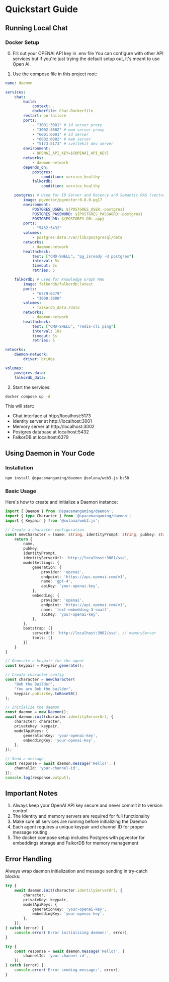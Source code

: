 # Quickstart Guide

## Running Local Chat

### Docker Setup

0. Fill out your OPENAI API key in .env file
You can configure with other API services but if you're just trying the default setup out, it's meant to use Open AI.

1. Use the compose file in this project root:

```yaml
name: daemon

services:
	chat:
		build:
			context: .
			dockerfile: Chat.Dockerfile
		restart: on-failure
		ports:
			- "3001:3001" # id server proxy
			- "3002:3002" # mem server proxy
			- "6001:6001" # id server
			- "6002:6002" # mem server
			- "5173:5173" # sveltekit dev server
		environment:
			- OPENAI_API_KEY=${OPENAI_API_KEY}
		networks:
			- daemon-network
		depends_on:
			postgres:
				condition: service_healthy
			falkordb:
				condition: service_healthy

	postgres: # Used for ID Server and Recency and Semantic RAG (vector)
		image: pgvector/pgvector:0.8.0-pg17
		environment:
			POSTGRES_USER: ${POSTGRES_USER:-postgres}
			POSTGRES_PASSWORD: ${POSTGRES_PASSWORD:-postgres}
			POSTGRES_DB: ${POSTGRES_DB:-app}
		ports:
			- "5432:5432"
		volumes:
			- postgres-data:/var/lib/postgresql/data
		networks:
			- daemon-network
		healthcheck:
			test: ["CMD-SHELL", "pg_isready -U postgres"]
			interval: 5s
			timeout: 5s
			retries: 5

	falkordb: # used for Knowledge Graph RAG
		image: falkordb/falkordb:latest
		ports:
			- "6379:6379"
			- "3000:3000"
		volumes:
			- falkordb_data:/data
		networks:
			- daemon-network
		healthcheck:
			test: ["CMD-SHELL", "redis-cli ping"]
			interval: 10s
			timeout: 5s
			retries: 5

networks:
	daemon-network:
		driver: bridge

volumes:
	postgres-data:
	falkordb_data:
```

2. Start the services:
```bash
docker compose up -d
```

This will start:
- Chat interface at http://localhost:5173
- Identity server at http://localhost:3001
- Memory server at http://localhost:3002
- Postgres database at localhost:5432
- FalkorDB at localhost:6379

## Using Daemon in Your Code

### Installation

```bash
npm install @spacemangaming/daemon @solana/web3.js bs58
```

### Basic Usage

Here's how to create and initialize a Daemon instance:

```typescript
import { Daemon } from '@spacemangaming/daemon';
import { type Character } from '@spacemangaming/daemon';
import { Keypair } from '@solana/web3.js';

// Create a character configuration
const newCharacter = (name: string, identityPrompt: string, pubkey: string) => {
	return {
		name,
		pubkey,
		identityPrompt,
		identityServerUrl: 'http://localhost:3001/sse',
		modelSettings: {
			generation: {
				provider: 'openai',
				endpoint: 'https://api.openai.com/v1',
				name: 'gpt-4',
				apiKey: 'your-openai-key',
			},
			embedding: {
				provider: 'openai',
				endpoint: 'https://api.openai.com/v1',
				name: 'text-embedding-3-small',
				apiKey: 'your-openai-key',
			},
		},
		bootstrap: [{
			serverUrl: 'http://localhost:3002/sse', // memoryServer
			tools: [] 
		}]
	}
}

// Generate a keypair for the agent
const keypair = Keypair.generate();

// Create character config
const character = newCharacter(
	"Bob the Builder",
	"You are Bob the builder",
	keypair.publicKey.toBase58()
);

// Initialize the daemon
const daemon = new Daemon();
await daemon.init(character.identityServerUrl, {
	character: character,
	privateKey: keypair,
	modelApiKeys: {
		generationKey: 'your-openai-key',
		embeddingKey: 'your-openai-key',
	},
});

// Send a message
const response = await daemon.message('Hello!', {
	channelId: 'your-channel-id',
});
console.log(response.output);
```

## Important Notes

1. Always keep your OpenAI API key secure and never commit it to version control
2. The identity and memory servers are required for full functionality
3. Make sure all services are running before initializing the Daemon
4. Each agent requires a unique keypair and channel ID for proper message routing
5. The docker compose setup includes Postgres with pgvector for embeddings storage and FalkorDB for memory management

## Error Handling

Always wrap daemon initialization and message sending in try-catch blocks:

```typescript
try {
	await daemon.init(character.identityServerUrl, {
		character,
		privateKey: keypair,
		modelApiKeys: {
			generationKey: 'your-openai-key',
			embeddingKey: 'your-openai-key',
		},
	});
} catch (error) {
	console.error('Error initializing daemon:', error);
}

try {
	const response = await daemon.message('Hello!', {
		channelId: 'your-channel-id',
	});
} catch (error) {
	console.error('Error sending message:', error);
}
```